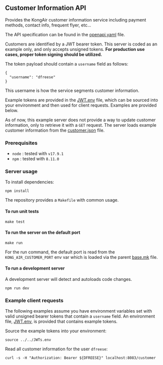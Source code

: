 ## Customer Information API

Provides the KongAir customer information service including
payment methods, contact info, frequent flyer, etc...

The API specification can be found in the [openapi.yaml](openapi.yaml) file.

Customers are identified by a JWT bearer token. This server is coded
as an example only, and only accepts unsigned tokens. **For
production use cases, proper token signing should be utilized.**

The token payload should contain a `username` field as follows:
```
{
  "username": "dfreese"
}
```

This username is how the service segments customer information.

Example tokens are provided in the [JWT.env](../../JWTs.env) file,
which can be sourced into your environment and then used for client
requests. Examples are provided below.

As of now, this example server does not provide a way to update customer
information, only to retrieve it with a `GET` request. The server loads
example customer information from the [customer.json](customer.json) file.

### Prerequisites

* `node` : tested with `v17.9.1`
* `npm`  : tested with `8.11.0`

### Server usage

To install dependencies:
```
npm install
```

The repository provides a `Makefile` with common usage.

#### To run unit tests

```
make test
```

#### To run the server on the default port

```
make run
```

For the run command, the default port is read from the `KONG_AIR_CUSTOMER_PORT`
env var which is loaded via the parent [base.mk](../../base.mk) file.

#### To run a development server

A development server will detect and autoloads code changes.

```
npm run dev
```

### Example client requests

The following examples assume you have environment variables set with
valid unsigned bearer tokens that contain a `username` field. An environment
file, [JWT.env](../../JWTs.env), is provided that contains example tokens.

Source the example tokens into your environment:
```
source ../../JWTs.env
```

Read all customer information for the user `dfreese`:
```
curl -s -H "Authorization: Bearer ${DFREESE}" localhost:8083/customer
```

